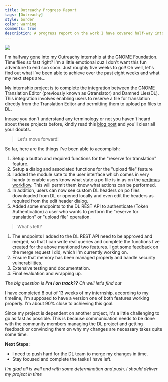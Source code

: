 ```yaml
---
title: Outreachy Progress Report
tags: [Outreachy]
style: border
color: warning
comments: true
description: A progress report on the work I have covered half-way into my Outreachy internship.
---
```


![](https://image.freepik.com/free-vector/career-progress-concept-illustration_114360-3348.jpg)


I'm halfway gone into my Outreachy internship at the GNOME Foundation. Time flies so fast right? I'm a little emotional cuz I don't want this fun adventure to end soo soon. Just roughly five weeks to go!!
Oh well, let's find out what I've been able to achieve over the past eight weeks and what my next steps are...

My internship project is to complete the integration between the GNOME Translation Editor (previously known as Gtranslator) and Damned Lies(DL). This integration involves enabling users to reserve a file for translation directly from the Translation Editor and permitting them to upload po files to DL.

Incase you don't understand any terminology or not you haven't heard about these projects before, kindly read this [blog post](https://lkmandy.github.io/lkmandy.github.io/my-learning-curve-at-the-gnome-foundation) and you'll clear all your doubts.

> Let's move forward!

So far, here are the things I've been able to accomplish:

1. Setup a button and required functions for the "reserve for translation" feature.
2. Setup a dialog and associated functions for the "upload file" feature
3. I added the module sate to the user interface which comes in very handy to enable users know what state a po file is in as on the [vertimus workflow](https://l10n.gnome.org/help/vertimus_workflow/). This will permit them know what actions can be performed.
4. In addition, users can now see custom DL headers on po files downloaded from DL or opened locally and even edit the headers as required from the edit header dialog.
5. Added some endpoints to the DL REST API to authenticate (Token Authentication) a user who wants to perform the "reserve for translation" or "upload file" operation.

> What's left?

1. The endpoints I added to the DL REST API need to be approved and merged, so that I can write real queries and complete the functions I've created for the above mentioned two features. I got some feedback on the merge request I did, which I'm currently working on.
2. Ensure that memory has been managed properly and handle security vulnerabilities.
3. Extensive testing and documentation.
4. Final evaluation and wrapping up.

*The big question is **I'm I on track??** Oh well let's find out*

I have completed 8 out of 13 weeks of my internship. according to my timeline, I'm supposed to have a version one of both features working properly. I'm about 90% close to achieving this goal.

Since my project is dependent on another project, it's a little challenging to go as fast as possible. This is because communication needs to be done with the community members managing the DL project and getting feedback or convincing them on why my changes are necessary takes quite some time.

**Next Steps:**
* I need to push hard for the DL team to merge my changes in time.
* Stay focused and complete the tasks I have left.

*I'm glad all is well and with some determination and push, I should deliver my project in time*
